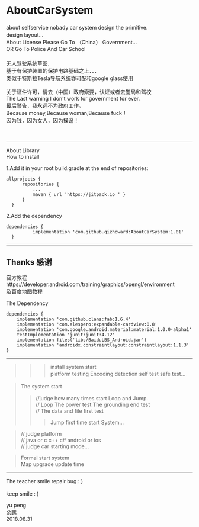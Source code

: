 # AboutCarSystem
about selfservice nobady car system design the primitive.           　</br>
design layout...                                                    　</br>
About License Please Go To （China） Government...                     </br>
OR Go To Police And Car School 　　　　　　　　　　　　　　　　　　　　　　 </br>
无人驾驶系统草图.                                                     　</br>
基于有保护装置的保护电路基础之上．．．                                   　</br>
类似于特斯拉Tesla导航系统亦可配和google glass使用                  　     </br>   
关于证件许可，请去（中国）政府索要，认证或者去警局和驾校                     </br>
The Last warning I don't work for government for ever.               </br>
最后警告，我永远不为政府工作。                                            </br>
Because money,Because woman,Because fuck！                      	     </br>
因为钱，因为女人，因为操逼！ 						    </br>
								      </br>
								      </br>
_____________________________________________________________________

About Library						            </br>
 How to install                                                     </br>
 
1.Add it in your root build.gradle at the end of repositories:      </br>
    
    allprojects {
		  repositories {
			  ...
			  maven { url 'https://jitpack.io ' }
		  }
	  }

2.Add the dependency                                               </br>

    dependencies {
	          implementation 'com.github.qizhoward:AboutCarSystem:1.01'
	  }



_________________________________________________________________________________________________________

## Thanks 感谢     

官方教程https://developer.android.com/training/graphics/opengl/environment     
及百度地图教程							</br>


The Dependency 						     </br>

	dependencies {
		implementation 'com.github.clans:fab:1.6.4'
		implementation 'com.alespero:expandable-cardview:0.8'
		implementation 'com.google.android.material:material:1.0.0-alpha1'
		testImplementation 'junit:junit:4.12'
		implementation files('libs/BaiduLBS_Android.jar')
		implementation 'androidx.constraintlayout:constraintlayout:1.1.3'
	}
		

_______________________________________________________________________________________________________

>>>>
>>>install system start                                             </br>
>> platform testing  Encoding detection  self test  safe test...  　</br>
> 

> The system start                                                 　</br>
>>//judge how many times start Loop and Jump.                       </br>
>>// Loop The power test   The grounding end test                   </br>
>>// The data and file first test                                   </br>
>>> Jump first time start System...                                 </br>

>// judge platform                                                 </br>
>// java or c c++ c#    android or ios                             </br>
>// judge car starting mode...                                     </br>

>Formal start system                                               </br>
>Map upgrade update time                                           </br>

_________________________________________________________________________________________________________

The teacher smile repair bug : )                                      </br>      
      keep smile : )						      </br>


 yu peng	        </br>
   余鹏		</br>
2018.08.31	</br>
